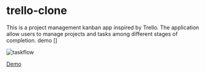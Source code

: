 # trello-clone

This is a project management kanban app inspired by Trello. The application allow users to manage projects and tasks among different stages of completion. demo []

![taskflow](https://github.com/RushdaAnsari/trello-clone/assets/108862236/49be151b-4e93-4afe-b3c4-0a9647a4ccd9)

[Demo](https://rushdaansari.github.io/trello-clone/)